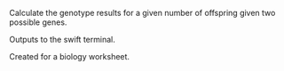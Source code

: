 Calculate the genotype results for a given number of offspring given two possible genes.

Outputs to the swift terminal.

Created for a biology worksheet.
